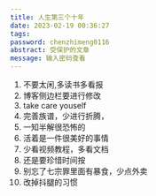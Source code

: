 ```yaml
---
title: 人生第三个十年
date: 2023-02-19 00:36:27
tags:
password: chenzhimeng0116
abstract: 受保护的文章
message: 输入密码查看
---
```

1. 不要太闲,多读书多看报
2. 博客侧边栏要进行修改
3. take care youself
4. 完善族谱，少进行折腾，
5. 一知半解很恐怖的
6. 活着是一件很美好的事情
7. 少看视频教程，多看文档
8. 还是要珍惜时间按
9. 别忘了七宗罪里面有暴食，少点外卖
10. 改掉抖腿的习惯
